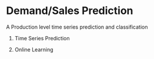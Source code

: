 # Demand/Sales Prediction
A Production level time series prediction and classification



1. Time Series Prediction


2. Online Learning
